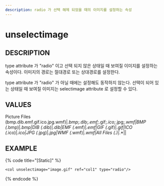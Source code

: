 ```yaml
---
description: radio 가 선택 해제 되었을 때의 이미지를 설정하는 속성 
---
```


# unselectimage 

## DESCRIPTION

type attribute 가 "radio" 이고 선택 되지 않은 상태일 때 보여질 이미지를 설정하는 속성이다.
이미지의 경로는 절대경로 또는 상대경로를 설정한다.

type attribute 가 "radio" 가 아닐 때에는 설정해도 동작하지 않는다.
선택이 되어 있는 상태일 때 보여질 이미지는 selectimage attribute 로 설정할 수 있다.   

## VALUES
Picture Files (bmp.dib.emf.gif.ico.jpg.wmf)|*.bmp;*.dib;*.emf;*.gif;*.ico;*.jpg;*.wmf|BMP (*.bmp)|*.bmp|DIB (*.dib)|*.dib|EMF (*.emf)|*.emf|GIF (*.gif)|*.gif|ICO (*.ico)|*.ico|JPG (*.jpg)|*.jpg|WMF (*.wmf)|*.wmf|All Files (*.*)|*.*||

## EXAMPLE

{% code title="\[Static\]" %}
```markup
<col unselectimage="image.gif" ref="col1" type="radio"/> 
```
{% endcode %}
